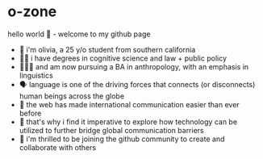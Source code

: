 # o-zone
hello world 👋 - welcome to my github page
- 🧒 i'm olivia, a 25 y/o student from southern california
- 👩‍⚖️ i have degrees in cognitive science and law + public policy
- 🧚🏼‍♀️ and am now pursuing a BA in anthropology, with an emphasis in linguistics
- 🗣 language is one of the driving forces that connects (or disconnects) human beings across the globe
- 📲 the web has made international communication easier than ever before
- 💞 that's why i find it imperative to explore how technology can be utilized to further bridge global communication barriers
- 🎨 i'm thrilled to be joining the github community to create and collaborate with others
